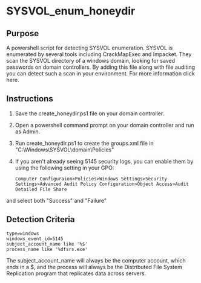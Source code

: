 # SYSVOL_enum_honeydir

## Purpose
A powershell script for detecting SYSVOL enumeration. SYSVOL is enumerated by several tools including CrackMapExec and Impacket. They scan the SYSVOL directory of a windows domain, looking for saved passwords on domain controllers. By adding this file along with file auditing you can detect such a scan in your environment. For more information click here.

## Instructions

1. Save the create_honeydir.ps1 file on your domain controller.
2. Open a powershell command prompt on your domain controller and run as Admin.
3. Run create_honeydir.ps1 to create the groups.xml file in "C:\Windows\SYSVOL\domain\Policies\"
4. If you aren't already seeing 5145 security logs, you can enable them by using the following setting in your GPO:

       Computer Configuraion>Policies>Windows Settings>Security Settings>Advanced Audit Policy Configuration>Object Access>Audit Detailed File Share

and select both "Success" and "Failure"

## Detection Criteria
    type=windows
    windows_event_id=5145
    subject_account_name like '%$'
    process_name like '%dfsrs.exe'
    
 The subject_account_name will always be the computer account, which ends in a $, and the process will always be the Distributed File System Replication program that replicates data across servers.
